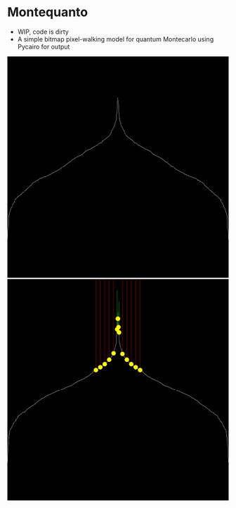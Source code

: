 # Montequanto
- WIP, code is dirty
- A simple bitmap pixel-walking model for quantum Montecarlo using Pycairo for output

![montecarlo](anim1.gif)
![montecarlo](anim2.gif)
